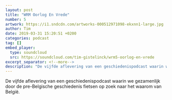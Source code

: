 ```yaml
---
layout: post
title: "WRM Oorlog En Vrede"
number: 5
artwork: https://i1.sndcdn.com/artworks-000512971098-ekxnn1-large.jpg
author: Tim
date: 2019-03-31 15:20:51 +0200
categories: podcast
tag: []
embed_player:
  type: soundcloud
  src: https://soundcloud.com/tim-gistelinck/wrm5-oorlog-en-vrede
excerpt_separator: <!--more-->
description: "De vijfde aflevering van een geschiedenispodcast waarin we gezamenlijk door de pre-Belgische geschiedenis fietsen op zoek naar het waarom van België."
---
```

De vijfde aflevering van een geschiedenispodcast waarin we gezamenlijk door de pre-Belgische geschiedenis fietsen op zoek naar het waarom van België.